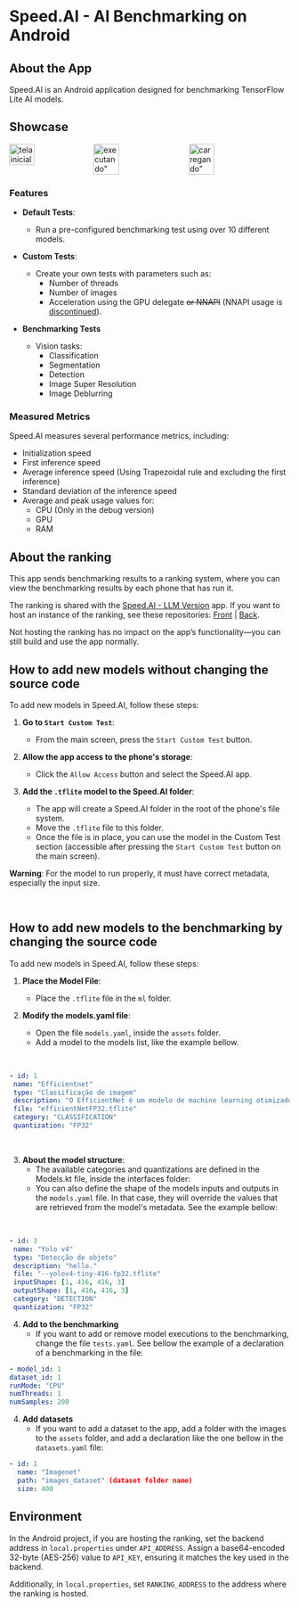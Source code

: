 # Speed.AI - AI Benchmarking on Android

## About the App

Speed.AI is an Android application designed for benchmarking TensorFlow Lite AI models.

## Showcase

<div style="display: flex; flex-direction: 'row'">
  <img src="https://github.com/user-attachments/assets/83ff3c59-5c76-4556-8b5a-1394aba105d7" alt="tela inicial" style="width: 30%;" />
  <img src="https://github.com/user-attachments/assets/757a4c5a-e54e-46d2-a2e5-623a91b70ea8" alt=executando" style="width: 30%; margin-right: 4%;" />
  <img src="https://github.com/user-attachments/assets/fafee564-7153-42c8-a1ac-1b8673dacd7b" alt=carregando" style="width: 30%; margin-right: 4%;" />
</div>  

### Features

- **Default Tests**:
  - Run a pre-configured benchmarking test using over 10 different models.

- **Custom Tests**:
  - Create your own tests with parameters such as:
    - Number of threads
    - Number of images
    - Acceleration using the GPU delegate ~~or NNAPI~~ (NNAPI usage is [discontinued](https://web.archive.org/web/20250117001113/https://developer.android.com/ndk/guides/neuralnetworks)).

- **Benchmarking Tests**
  - Vision tasks:
    - Classification
    - Segmentation
    - Detection
    - Image Super Resolution
    - Image Deblurring

### Measured Metrics

Speed.AI measures several performance metrics, including:

- Initialization speed
- First inference speed
- Average inference speed (Using Trapezoidal rule and excluding the first inference)
- Standard deviation of the inference speed
- Average and peak usage values for:
  - CPU (Only in the debug version)
  - GPU
  - RAM
 
## About the ranking

This app sends benchmarking results to a ranking system, where you can view the benchmarking results by each phone that has run it.

The ranking is shared with the [Speed.AI - LLM Version](https://github.com/TIC-13/llm-benchmark-mobile/tree/dev) app.
If you want to host an instance of the ranking, see these repositories: [Front](https://github.com/TIC-13/benchmark-ranking-front) | [Back](https://github.com/TIC-13/benchmark-ranking-back).

Not hosting the ranking has no impact on the app’s functionality—you can still build and use the app normally.

## How to add new models without changing the source code

To add new models in Speed.AI, follow these steps:

1. **Go to `Start Custom Test`**:  
   - From the main screen, press the `Start Custom Test` button.

2. **Allow the app access to the phone's storage**:  
   - Click the `Allow Access` button and select the Speed.AI app.

3. **Add the `.tflite` model to the Speed.AI folder**:  
   - The app will create a Speed.AI folder in the root of the phone's file system.  
   - Move the `.tflite` file to this folder.  
   - Once the file is in place, you can use the model in the Custom Test section (accessible after pressing the `Start Custom Test` button on the main screen).

**Warning**: For the model to run properly, it must have correct metadata, especially the input size.

<br/>

## How to add new models to the benchmarking by changing the source code

To add new models in Speed.AI, follow these steps:

1. **Place the Model File**:
   - Place the `.tflite` file in the `ml` folder.

2. **Modify the models.yaml file**:
   - Open the file `models.yaml`, inside the `assets` folder.
   - Add a model to the models list, like the example bellow.

<br/>
  
   ```yaml
  - id: 1
    name: "Efficientnet"
    type: "Classificação de imagem"
    description: "O EfficientNet é um modelo de machine learning otimizado para classificação de imagens. Sua arquitetura eficiente e escalável o torna versátil para lidar com uma variedade de desafios em visão computacional."
    file: "efficientNetFP32.tflite"
    category: "CLASSIFICATION"
    quantization: "FP32"
```
<br/>

3. **About the model structure**:
   - The available categories and quantizations are defined in the Models.kt file, inside the interfaces folder:
   - You can also define the shape of the models inputs and outputs in the `models.yaml` file. In that case, they will override the values that are retrieved from the model's metadata. See the example bellow:

  <br/>
  
   ```yaml
  - id: 3
    name: "Yolo v4"
    type: "Detecção de objeto"
    description: "hello."
    file: "--yolov4-tiny-416-fp32.tflite"
    inputShape: [1, 416, 416, 3]
    outputShape: [1, 416, 416, 3]
    category: "DETECTION"
    quantization: "FP32"
```

4. **Add to the benchmarking**
   - If you want to add or remove model executions to the benchmarking, change the file `tests.yaml`. See bellow the example of a declaration of a benchmarking in the file:

  ```yaml
  - model_id: 1
  dataset_id: 1
  runMode: "CPU"
  numThreads: 1
  numSamples: 200
  ```

4. **Add datasets**
   - If you want to add a dataset to the app, add a folder with the images to the `assets` folder, and add a declaration like the one bellow in the `datasets.yaml` file:

  ```yaml
  - id: 1
    name: "Imagenet"
    path: "images_dataset" (dataset folder name)
    size: 400
  ```   

## Environment  

In the Android project, if you are hosting the ranking, set the backend address in `local.properties` under `API_ADDRESS`. Assign a base64-encoded 32-byte (AES-256) value to `API_KEY`, ensuring it matches the key used in the backend.  

Additionally, in `local.properties`, set `RANKING_ADDRESS` to the address where the ranking is hosted.  




